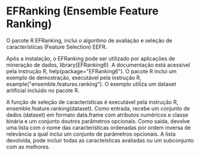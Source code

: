 # EFRanking (Ensemble Feature Ranking)
O pacote R EFRanking, inclui o algoritmo de avaliação e seleção de características (Feature Selection) EEFR.

Apõs a instalação, o EFRanking pode ser utilizado por aplicações de mineração de dados, library(EFRanking6). A documentação está acessivel pela instrução R, help(package="EFRanking6"). O pacote R inclui um exemplo de demostração, executável pela instrução R, example("ensemble.features.ranking"). O exemplo utiliza um dataset artificial incluido no pacote R.

A função de seleção de características é executável pela instrução R, ensemble.feature.ranking(dataset). Como entrada, recebe um conjunto de dados (dataset) em formato data.frame  com atributos numéricos e classe binária e um conjunto doutros parâmetros opcionais. Como saida, devolve uma lista com o nome das características ordenadas por ordem inversa de relevância a qual inclui um conjunto de parâmetros opcionais. A lista devolvida, pode incluir todas as caracteísticas avaliadas ou um subconjunto com as melhores. 

